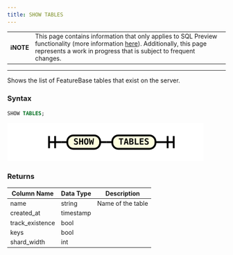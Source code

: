 ```yaml
---
title: SHOW TABLES
---
```


| | |
|-|-|
| **ℹ️NOTE** | This page contains information that only applies to SQL Preview functionality (more information [here](/reference/data-querying-ref/sql/sql-overview)). Additionally, this page represents a work in progress that is subject to frequent changes. |

---


Shows the list of FeatureBase tables that exist on the server.

### Syntax

```sql
SHOW TABLES;
```

![expr](/img/sql/show_tables.svg)

### Returns

| **Column Name** | **Data Type** | **Description**   |
|-----------------|---------------|-------------------|
| name            | string        | Name of the table |
| created_at      | timestamp     |                   |
| track_existence | bool          |                   |
| keys            | bool          |                   |
| shard_width     | int           |                   |


